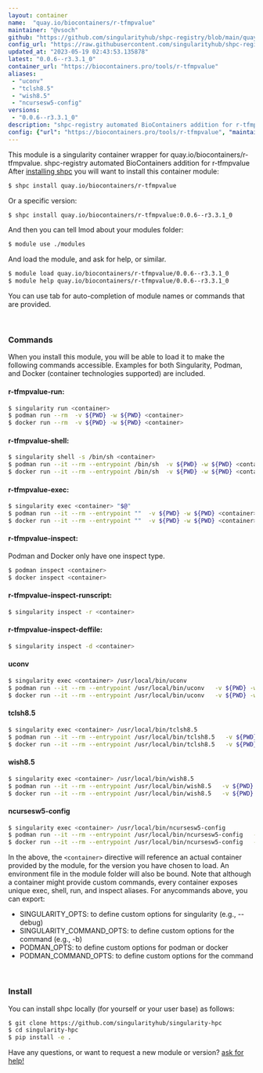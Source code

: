 ```yaml
---
layout: container
name:  "quay.io/biocontainers/r-tfmpvalue"
maintainer: "@vsoch"
github: "https://github.com/singularityhub/shpc-registry/blob/main/quay.io/biocontainers/r-tfmpvalue/container.yaml"
config_url: "https://raw.githubusercontent.com/singularityhub/shpc-registry/main/quay.io/biocontainers/r-tfmpvalue/container.yaml"
updated_at: "2023-05-19 02:43:53.135878"
latest: "0.0.6--r3.3.1_0"
container_url: "https://biocontainers.pro/tools/r-tfmpvalue"
aliases:
 - "uconv"
 - "tclsh8.5"
 - "wish8.5"
 - "ncursesw5-config"
versions:
 - "0.0.6--r3.3.1_0"
description: "shpc-registry automated BioContainers addition for r-tfmpvalue"
config: {"url": "https://biocontainers.pro/tools/r-tfmpvalue", "maintainer": "@vsoch", "description": "shpc-registry automated BioContainers addition for r-tfmpvalue", "latest": {"0.0.6--r3.3.1_0": "sha256:2cdf5b52b75f8d3fa118fde9bac469bf0c39cc0c9dca2ef072785d6568f141fe"}, "tags": {"0.0.6--r3.3.1_0": "sha256:2cdf5b52b75f8d3fa118fde9bac469bf0c39cc0c9dca2ef072785d6568f141fe"}, "docker": "quay.io/biocontainers/r-tfmpvalue", "aliases": {"uconv": "/usr/local/bin/uconv", "tclsh8.5": "/usr/local/bin/tclsh8.5", "wish8.5": "/usr/local/bin/wish8.5", "ncursesw5-config": "/usr/local/bin/ncursesw5-config"}}
---
```


This module is a singularity container wrapper for quay.io/biocontainers/r-tfmpvalue.
shpc-registry automated BioContainers addition for r-tfmpvalue
After [installing shpc](#install) you will want to install this container module:


```bash
$ shpc install quay.io/biocontainers/r-tfmpvalue
```

Or a specific version:

```bash
$ shpc install quay.io/biocontainers/r-tfmpvalue:0.0.6--r3.3.1_0
```

And then you can tell lmod about your modules folder:

```bash
$ module use ./modules
```

And load the module, and ask for help, or similar.

```bash
$ module load quay.io/biocontainers/r-tfmpvalue/0.0.6--r3.3.1_0
$ module help quay.io/biocontainers/r-tfmpvalue/0.0.6--r3.3.1_0
```

You can use tab for auto-completion of module names or commands that are provided.

<br>

### Commands

When you install this module, you will be able to load it to make the following commands accessible.
Examples for both Singularity, Podman, and Docker (container technologies supported) are included.

#### r-tfmpvalue-run:

```bash
$ singularity run <container>
$ podman run --rm  -v ${PWD} -w ${PWD} <container>
$ docker run --rm  -v ${PWD} -w ${PWD} <container>
```

#### r-tfmpvalue-shell:

```bash
$ singularity shell -s /bin/sh <container>
$ podman run --it --rm --entrypoint /bin/sh  -v ${PWD} -w ${PWD} <container>
$ docker run --it --rm --entrypoint /bin/sh  -v ${PWD} -w ${PWD} <container>
```

#### r-tfmpvalue-exec:

```bash
$ singularity exec <container> "$@"
$ podman run --it --rm --entrypoint ""  -v ${PWD} -w ${PWD} <container> "$@"
$ docker run --it --rm --entrypoint ""  -v ${PWD} -w ${PWD} <container> "$@"
```

#### r-tfmpvalue-inspect:

Podman and Docker only have one inspect type.

```bash
$ podman inspect <container>
$ docker inspect <container>
```

#### r-tfmpvalue-inspect-runscript:

```bash
$ singularity inspect -r <container>
```

#### r-tfmpvalue-inspect-deffile:

```bash
$ singularity inspect -d <container>
```


#### uconv

```bash
$ singularity exec <container> /usr/local/bin/uconv
$ podman run --it --rm --entrypoint /usr/local/bin/uconv   -v ${PWD} -w ${PWD} <container> -c " $@"
$ docker run --it --rm --entrypoint /usr/local/bin/uconv   -v ${PWD} -w ${PWD} <container> -c " $@"
```


#### tclsh8.5

```bash
$ singularity exec <container> /usr/local/bin/tclsh8.5
$ podman run --it --rm --entrypoint /usr/local/bin/tclsh8.5   -v ${PWD} -w ${PWD} <container> -c " $@"
$ docker run --it --rm --entrypoint /usr/local/bin/tclsh8.5   -v ${PWD} -w ${PWD} <container> -c " $@"
```


#### wish8.5

```bash
$ singularity exec <container> /usr/local/bin/wish8.5
$ podman run --it --rm --entrypoint /usr/local/bin/wish8.5   -v ${PWD} -w ${PWD} <container> -c " $@"
$ docker run --it --rm --entrypoint /usr/local/bin/wish8.5   -v ${PWD} -w ${PWD} <container> -c " $@"
```


#### ncursesw5-config

```bash
$ singularity exec <container> /usr/local/bin/ncursesw5-config
$ podman run --it --rm --entrypoint /usr/local/bin/ncursesw5-config   -v ${PWD} -w ${PWD} <container> -c " $@"
$ docker run --it --rm --entrypoint /usr/local/bin/ncursesw5-config   -v ${PWD} -w ${PWD} <container> -c " $@"
```



In the above, the `<container>` directive will reference an actual container provided
by the module, for the version you have chosen to load. An environment file in the
module folder will also be bound. Note that although a container
might provide custom commands, every container exposes unique exec, shell, run, and
inspect aliases. For anycommands above, you can export:

 - SINGULARITY_OPTS: to define custom options for singularity (e.g., --debug)
 - SINGULARITY_COMMAND_OPTS: to define custom options for the command (e.g., -b)
 - PODMAN_OPTS: to define custom options for podman or docker
 - PODMAN_COMMAND_OPTS: to define custom options for the command

<br>

### Install

You can install shpc locally (for yourself or your user base) as follows:

```bash
$ git clone https://github.com/singularityhub/singularity-hpc
$ cd singularity-hpc
$ pip install -e .
```

Have any questions, or want to request a new module or version? [ask for help!](https://github.com/singularityhub/singularity-hpc/issues)